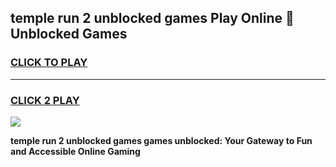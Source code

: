 
## temple run 2 unblocked games Play Online 👋 Unblocked Games
<h3>
<a href="https://premium.freeplayer.one?title=temple_run_2_unblocked_games&ref=19F">CLICK TO PLAY</a></h3>
<hr>

<h3>
<a href="https://premium.freeplayer.one?title=temple_run_2_unblocked_games&ref=19F">CLICK 2 PLAY</a>
  
</h3>

<a href="https://premium.freeplayer.one?title=temple_run_2_unblocked_games&ref=19F"><img src="https://clearcache.store/games.png"></a>


**temple run 2 unblocked games games unblocked: Your Gateway to Fun and Accessible Online Gaming**
